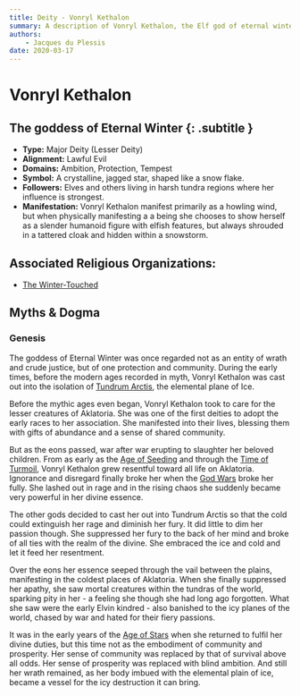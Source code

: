 ```yaml
---
title: Deity - Vonryl Kethalon
summary: A description of Vonryl Kethalon, the Elf god of eternal winter.
authors:
    - Jacques du Plessis
date: 2020-03-17
---
```

# Vonryl Kethalon
## The goddess of Eternal Winter {: .subtitle }

* **Type:** Major Deity (Lesser Deity)
* **Alignment:** Lawful Evil
* **Domains:** Ambition, Protection, Tempest
* **Symbol:** A crystalline, jagged star, shaped like a snow flake.
* **Followers:** Elves and others living in harsh tundra regions where her influence is strongest.
* **Manifestation:**  Vonryl Kethalon manifest primarily as a howling wind, but when physically manifesting a a being she chooses to show herself as a slender humanoid figure with elfish features, but always shrouded in a tattered cloak and hidden within a snowstorm.

## Associated Religious Organizations:
* [The Winter-Touched](/religion/organizations/winter_touched)

## Myths & Dogma
### Genesis
The goddess of Eternal Winter was once regarded not as an entity of wrath and crude justice, but of one protection and community. During the early times, before the modern ages recorded in myth, Vonryl Kethalon was cast out into the isolation of [Tundrum Arctis](/cosmology/planes/tundrum_arctis), the elemental plane of Ice.  

Before the mythic ages even began, Vonryl Kethalon took to care for the lesser creatures of Aklatoria.  She was one of the first deities to adopt the early races to her association.  She manifested into their lives, blessing them with gifts of abundance and a sense of shared community.

But as the eons passed, war after war erupting to slaughter her beloved children. From as early as the [Age of Seeding](/history/ages/age_of_seeding) and through the [Time of Turmoil](/history/ages/time_of_turmoil), Vonryl Kethalon grew resentful toward all life on Aklatoria.  Ignorance and disregard finally broke her when the [God Wars](/history/ages/time_of_turmoil#the-god-wars) broke her fully.  She lashed out in rage and in the rising chaos she suddenly became very powerful in her divine essence.

The other gods decided to cast her out into Tundrum Arctis so that the cold could extinguish her rage and diminish her fury.  It did little to dim her passion though. She suppressed her fury to the back of her mind and broke of all ties with the realm of the divine.  She embraced the ice and cold and let it feed her resentment.

Over the eons her essence seeped through the vail between the plains, manifesting in the coldest places of Aklatoria. When she finally suppressed her apathy, she saw mortal creatures within the tundras of the world, sparking pity in her - a feeling she though she had long ago forgotten.  What she saw were the early Elvin kindred - also banished to the icy planes of the world, chased by war and hated for their fiery passions.

It was in the early years of the [Age of Stars](/history/ages/age_of_stars) when she returned to fulfil her divine duties, but this time not as the embodiment of community and prosperity.  Her sense of community was replaced by that of survival above all odds.  Her sense of prosperity was replaced with blind ambition.  And still her wrath remained, as her body imbued with the elemental plain of ice, became a vessel for the icy destruction it can bring.